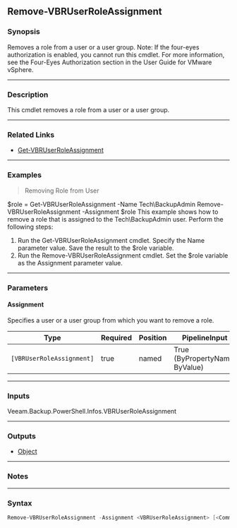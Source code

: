 Remove-VBRUserRoleAssignment
----------------------------

### Synopsis
Removes a role from a user or a user group.
Note: If the four-eyes authorization is enabled, you cannot run this cmdlet. For more information, see the Four-Eyes Authorization section in the User Guide for VMware vSphere.

---

### Description

This cmdlet removes a role from a user or a user group.

---

### Related Links
* [Get-VBRUserRoleAssignment](Get-VBRUserRoleAssignment)

---

### Examples
> Removing Role from User

$role = Get-VBRUserRoleAssignment -Name Tech\BackupAdmin
Remove-VBRUserRoleAssignment -Assignment $role
This example shows how to remove a role that is assigned to the Tech\BackupAdmin user.
Perform the following steps:
1. Run the Get-VBRUserRoleAssignment cmdlet. Specify the Name parameter value. Save the result to the $role variable.
2. Run the Remove-VBRUserRoleAssignment cmdlet. Set the $role variable as the Assignment parameter value.

---

### Parameters
#### **Assignment**
Specifies a user or a user group from which you want to remove a role.

|Type                     |Required|Position|PipelineInput                 |
|-------------------------|--------|--------|------------------------------|
|`[VBRUserRoleAssignment]`|true    |named   |True (ByPropertyName, ByValue)|

---

### Inputs
Veeam.Backup.PowerShell.Infos.VBRUserRoleAssignment

---

### Outputs
* [Object](https://learn.microsoft.com/en-us/dotnet/api/System.Object)

---

### Notes

---

### Syntax
```PowerShell
Remove-VBRUserRoleAssignment -Assignment <VBRUserRoleAssignment> [<CommonParameters>]
```

